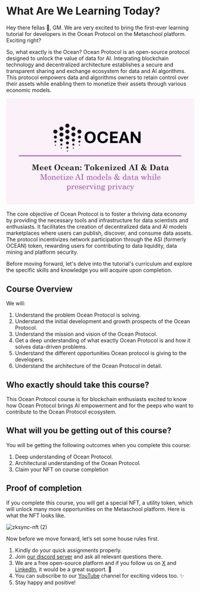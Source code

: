 # What Are We Learning Today?

Hey there fellas 👋, GM. We are very excited to bring the first-ever learning tutorial for developers in the Ocean Protocol on the Metaschool platform. Exciting right?

So, what exactly is the Ocean? Ocean Protocol is an open-source protocol designed to unlock the value of data for AI. Integrating blockchain technology and decentralized architecture establishes a secure and transparent sharing and exchange ecosystem for data and AI algorithms. This protocol empowers data and algorithms owners to retain control over their assets while enabling them to monetize their assets through various economic models.

![slide1 (1).png](https://github.com/0xmetaschool/Learning-Projects/blob/main/assests_for_all/Ocean%20C1%20/Lesson%201%20What%20Are%20We%20Learning%20Today/slide1_(1).png?raw=true)

The core objective of Ocean Protocol is to foster a thriving data economy by providing the necessary tools and infrastructure for data scientists and enthusiasts. It facilitates the creation of decentralized data and AI models marketplaces where users can publish, discover, and consume data assets. The protocol incentivizes network participation through the ASI (formerly OCEAN) token, rewarding users for contributing to data liquidity, data mining and platform security.

Before moving forward, let's delve into the tutorial's curriculum and explore the specific skills and knowledge you will acquire upon completion.

## Course Overview

We will:

1. Understand the problem Ocean Protocol is solving.
2. Understand the initial development and growth prospects of the Ocean Protocol.
3. Understand the mission and vision of the Ocean Protocol.
4. Get a deep understanding of what exactly Ocean Protocol is and how it solves data-driven problems.
5. Understand the different opportunities Ocean protocol is giving to the developers.
6. Understand the architecture of the Ocean Protocol in detail.

## Who exactly should take this course?

This Ocean Protocol course is for blockchain enthusiasts excited to know how Ocean Protocol brings AI empowerment and for the peeps who want to contribute to the Ocean Protocol ecosystem.

## What will you be getting out of this course?

You will be getting the following outcomes when you complete this course:

1. Deep understanding of Ocean Protocol.
2. Architectural understanding of the Ocean Protocol.
3. Claim your NFT on course completion

## Proof of completion
If you complete this course, you will get a special NFT, a utility token, which will unlock many more opportunities on the Metaschool platform. Here is what the NFT looks like.

![zksync-nft (2)](https://github.com/user-attachments/assets/6c101155-5aa7-4ba8-84af-ba851310e4ce)


Now before we move forward, let’s set some house rules first.

1. Kindly do your quick assignments properly.
2. Join [our discord server](https://bit.ly/core-course-discord) and ask all relevant questions there.
3. We are a free open-source platform and if you follow us on [X](https://bit.ly/core-course-twitter) and [LinkedIn](https://bit.ly/core-course-linkedIn), it would be a great support. 🫣
4. You can subscribe to our [YouTube](https://bit.ly/core-course-youtube) channel for exciting videos too. ✨
5. Stay happy and positive!
